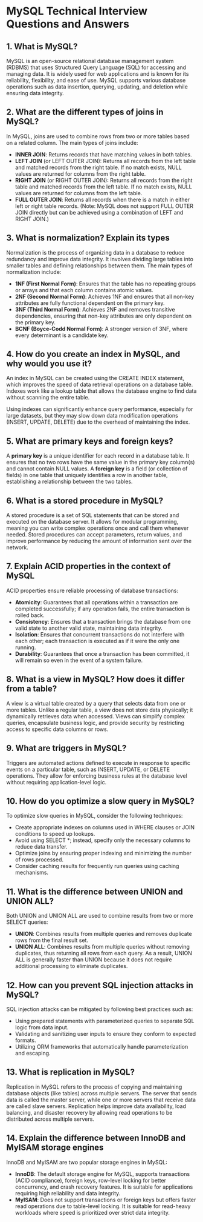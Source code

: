 # MySQL Technical Interview Questions and Answers

## 1. What is MySQL?

MySQL is an open-source relational database management system (RDBMS) that uses Structured Query Language (SQL) for accessing and managing data. It is widely used for web applications and is known for its reliability, flexibility, and ease of use. MySQL supports various database operations such as data insertion, querying, updating, and deletion while ensuring data integrity.

## 2. What are the different types of joins in MySQL?

In MySQL, joins are used to combine rows from two or more tables based on a related column. The main types of joins include:

- **INNER JOIN**: Returns records that have matching values in both tables.
- **LEFT JOIN** (or LEFT OUTER JOIN): Returns all records from the left table and matched records from the right table. If no match exists, NULL values are returned for columns from the right table.
- **RIGHT JOIN** (or RIGHT OUTER JOIN): Returns all records from the right table and matched records from the left table. If no match exists, NULL values are returned for columns from the left table.
- **FULL OUTER JOIN**: Returns all records when there is a match in either left or right table records. (Note: MySQL does not support FULL OUTER JOIN directly but can be achieved using a combination of LEFT and RIGHT JOIN.)

## 3. What is normalization? Explain its types

Normalization is the process of organizing data in a database to reduce redundancy and improve data integrity. It involves dividing large tables into smaller tables and defining relationships between them. The main types of normalization include:

- **1NF (First Normal Form)**: Ensures that the table has no repeating groups or arrays and that each column contains atomic values.
- **2NF (Second Normal Form)**: Achieves 1NF and ensures that all non-key attributes are fully functional dependent on the primary key.
- **3NF (Third Normal Form)**: Achieves 2NF and removes transitive dependencies, ensuring that non-key attributes are only dependent on the primary key.
- **BCNF (Boyce-Codd Normal Form)**: A stronger version of 3NF, where every determinant is a candidate key.

## 4. How do you create an index in MySQL, and why would you use it?

An index in MySQL can be created using the CREATE INDEX statement, which improves the speed of data retrieval operations on a database table. Indexes work like a lookup table that allows the database engine to find data without scanning the entire table.

Using indexes can significantly enhance query performance, especially for large datasets, but they may slow down data modification operations (INSERT, UPDATE, DELETE) due to the overhead of maintaining the index.

## 5. What are primary keys and foreign keys?

A **primary key** is a unique identifier for each record in a database table. It ensures that no two rows have the same value in the primary key column(s) and cannot contain NULL values. A **foreign key** is a field (or collection of fields) in one table that uniquely identifies a row in another table, establishing a relationship between the two tables.

## 6. What is a stored procedure in MySQL?

A stored procedure is a set of SQL statements that can be stored and executed on the database server. It allows for modular programming, meaning you can write complex operations once and call them whenever needed. Stored procedures can accept parameters, return values, and improve performance by reducing the amount of information sent over the network.

## 7. Explain ACID properties in the context of MySQL

ACID properties ensure reliable processing of database transactions:

- **Atomicity**: Guarantees that all operations within a transaction are completed successfully; if any operation fails, the entire transaction is rolled back.
- **Consistency**: Ensures that a transaction brings the database from one valid state to another valid state, maintaining data integrity.
- **Isolation**: Ensures that concurrent transactions do not interfere with each other; each transaction is executed as if it were the only one running.
- **Durability**: Guarantees that once a transaction has been committed, it will remain so even in the event of a system failure.

## 8. What is a view in MySQL? How does it differ from a table?

A view is a virtual table created by a query that selects data from one or more tables. Unlike a regular table, a view does not store data physically; it dynamically retrieves data when accessed. Views can simplify complex queries, encapsulate business logic, and provide security by restricting access to specific data columns or rows.

## 9. What are triggers in MySQL?

Triggers are automated actions defined to execute in response to specific events on a particular table, such as INSERT, UPDATE, or DELETE operations. They allow for enforcing business rules at the database level without requiring application-level logic.

## 10. How do you optimize a slow query in MySQL?

To optimize slow queries in MySQL, consider the following techniques:

- Create appropriate indexes on columns used in WHERE clauses or JOIN conditions to speed up lookups.
- Avoid using SELECT *; instead, specify only the necessary columns to reduce data transfer.
- Optimize joins by ensuring proper indexing and minimizing the number of rows processed.
- Consider caching results for frequently run queries using caching mechanisms.

## 11. What is the difference between UNION and UNION ALL?

Both UNION and UNION ALL are used to combine results from two or more SELECT queries:

- **UNION**: Combines results from multiple queries and removes duplicate rows from the final result set.
- **UNION ALL**: Combines results from multiple queries without removing duplicates, thus returning all rows from each query.
As a result, UNION ALL is generally faster than UNION because it does not require additional processing to eliminate duplicates.

## 12. How can you prevent SQL injection attacks in MySQL?

SQL injection attacks can be mitigated by following best practices such as:

- Using prepared statements with parameterized queries to separate SQL logic from data input.
- Validating and sanitizing user inputs to ensure they conform to expected formats.
- Utilizing ORM frameworks that automatically handle parameterization and escaping.

## 13. What is replication in MySQL?

Replication in MySQL refers to the process of copying and maintaining database objects (like tables) across multiple servers. The server that sends data is called the master server, while one or more servers that receive data are called slave servers. Replication helps improve data availability, load balancing, and disaster recovery by allowing read operations to be distributed across multiple servers.

## 14. Explain the difference between InnoDB and MyISAM storage engines

InnoDB and MyISAM are two popular storage engines in MySQL:

- **InnoDB**: The default storage engine for MySQL, supports transactions (ACID compliance), foreign keys, row-level locking for better concurrency, and crash recovery features. It is suitable for applications requiring high reliability and data integrity.
- **MyISAM**: Does not support transactions or foreign keys but offers faster read operations due to table-level locking. It is suitable for read-heavy workloads where speed is prioritized over strict data integrity.
